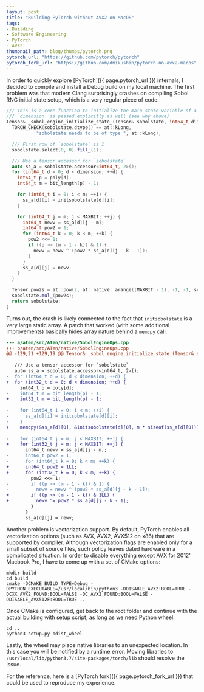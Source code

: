 ```yaml
---
layout: post
title: "Building PyTorch without AVX2 on MacOS"
tags:
- Building
- Software Engineering
- PyTorch
- AVX2
thumbnail_path: blog/thumbs/pytorch.png
pytorch_url: "https://github.com/pytorch/pytorch"
pytorch_fork_url: "https://github.com/dmikushin/pytorch-no-avx2-macos"
---
```


In order to quickly explore [PyTorch]({{ page.pytorch_url }}) internals, I decided to compile and install a Debug build on my local machine. The first problem was that modern Clang surprisingly crashes on compiling Sobol RNG initial state setup, which is a very regular piece of code:

```c++
/// This is a core function to initialize the main state variable of a `SobolEngine`.
/// `dimension` is passed explicitly as well (see why above)
Tensor& _sobol_engine_initialize_state_(Tensor& sobolstate, int64_t dimension) {
  TORCH_CHECK(sobolstate.dtype() == at::kLong,
           "sobolstate needs to be of type ", at::kLong);

  /// First row of `sobolstate` is 1
  sobolstate.select(0, 0).fill_(1);

  /// Use a tensor accessor for `sobolstate`
  auto ss_a = sobolstate.accessor<int64_t, 2>();
  for (int64_t d = 0; d < dimension; ++d) {
    int64_t p = poly[d];
    int64_t m = bit_length(p) - 1;

    for (int64_t i = 0; i < m; ++i) {
      ss_a[d][i] = initsobolstate[d][i];
    }

    for (int64_t j = m; j < MAXBIT; ++j) {
      int64_t newv = ss_a[d][j - m];
      int64_t pow2 = 1;
      for (int64_t k = 0; k < m; ++k) {
        pow2 <<= 1;
        if ((p >> (m - 1 - k)) & 1) {
          newv = newv ^ (pow2 * ss_a[d][j - k - 1]);
        }
      }
      ss_a[d][j] = newv;
    }
  }

  Tensor pow2s = at::pow(2, at::native::arange((MAXBIT - 1), -1, -1, sobolstate.options()));
  sobolstate.mul_(pow2s);
  return sobolstate;
}
```

Turns out, the crash is likely connected to the fact that `initsobolstate` is a very large static array. A patch that worked (with some additional improvements) basically hides array nature behind a `memcpy` call:

```patch
--- a/aten/src/ATen/native/SobolEngineOps.cpp
+++ b/aten/src/ATen/native/SobolEngineOps.cpp
@@ -129,21 +129,19 @@ Tensor& _sobol_engine_initialize_state_(Tensor& sobolstate, int64_t dimension) {
 
   /// Use a tensor accessor for `sobolstate`
   auto ss_a = sobolstate.accessor<int64_t, 2>();
-  for (int64_t d = 0; d < dimension; ++d) {
+  for (int32_t d = 0; d < dimension; ++d) {
     int64_t p = poly[d];
-    int64_t m = bit_length(p) - 1;
+    int32_t m = bit_length(p) - 1;
 
-    for (int64_t i = 0; i < m; ++i) {
-      ss_a[d][i] = initsobolstate[d][i];
-    }
+    memcpy(&ss_a[d][0], &initsobolstate[d][0], m * sizeof(ss_a[d][0]));
 
-    for (int64_t j = m; j < MAXBIT; ++j) {
+    for (int32_t j = m; j < MAXBIT; ++j) {
       int64_t newv = ss_a[d][j - m];
-      int64_t pow2 = 1;
-      for (int64_t k = 0; k < m; ++k) {
+      int64_t pow2 = 1LL;
+      for (int32_t k = 0; k < m; ++k) {
         pow2 <<= 1;
-        if ((p >> (m - 1 - k)) & 1) {
-          newv = newv ^ (pow2 * ss_a[d][j - k - 1]);
+        if ((p >> (m - 1 - k)) & 1LL) {
+          newv ^= pow2 * ss_a[d][j - k - 1];
         }
       }
       ss_a[d][j] = newv;
```

Another problem is vectorization support. By default, PyTorch enables all vectorization options (such as AVX, AVX2, AVX512 on x86) that are supported by compiler. Although vectorization flags are enabled only for a small subset of source files, such policy leaves dated hardware in a complicated situation. In order to disable everything except AVX for 2012' Macbook Pro, I have to come up with a set of CMake options:

```
mkdir build
cd build 
cmake -DCMAKE_BUILD_TYPE=Debug -DPYTHON_EXECUTABLE=/usr/local/bin/python3 -DDISABLE_AVX2:BOOL=TRUE -DCXX_AVX2_FOUND:BOOL=FALSE -DC_AVX2_FOUND:BOOL=FALSE -DDISABLE_AVX512F:BOOL=TRUE ..
```

Once CMake is configured, get back to the root folder and continue with the actual building with setup script, as long as we need Python wheel:

```
cd ..
python3 setup.py bdist_wheel
```

Lastly, the wheel may place native libraries to an unexpected location. In this case you will be notified by a runtime error. Moving libraries to `/usr/local/lib/python3.7/site-packages/torch/lib` should resolve the issue.

For the reference, here is a [PyTorch fork]({{ page.pytorch_fork_url }}) that could be used to reproduce my experience.

